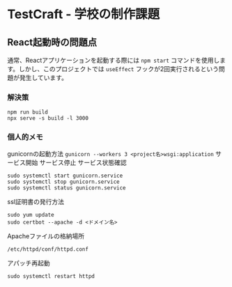# TestCraft - 学校の制作課題

## React起動時の問題点

通常、Reactアプリケーションを起動する際には `npm start` コマンドを使用します。しかし、このプロジェクトでは `useEffect` フックが2回実行されるという問題が発生しています。

### 解決策

```
npm run build
npx serve -s build -l 3000
```

### 個人的メモ
gunicornの起動方法
`gunicorn --workers 3 <project名>wsgi:application`
サービス開始
サービス停止
サービス状態確認
```
sudo systemctl start gunicorn.service
sudo systemctl stop gunicorn.service
sudo systemctl status gunicorn.service
```

ssl証明書の発行方法
```
sudo yum update
sudo certbot --apache -d <ドメイン名>
```

Apacheファイルの格納場所
```
/etc/httpd/conf/httpd.conf
```
アパッチ再起動
```
sudo systemctl restart httpd
```